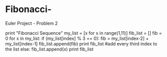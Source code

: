 Fibonacci-
==========

Euler Project - Problem 2

print "Fibonacci Sequence"
my_list = [x for x in range(1,11)]
fib_list = []
fib = 0
for x in my_list:
  if (my_list[index] % 3 == 0):
    fib = my_list[index-2] + my_list[index-1]
    fib_list.append(fib)
    print fib_list
    #add every third index to the list
  else: 
    fib_list.append(x)
    print fib_list
    
